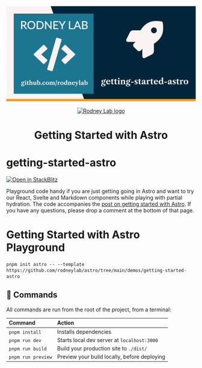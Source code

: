 <img src="./images/rodneylab-github-getting-started-astro.png" alt="Rodney Lab getting-started-astro Github banner">

<p align="center">
  <a aria-label="Open Rodney Lab site" href="https://rodneylab.com" rel="nofollow noopener noreferrer">
    <img alt="Rodney Lab logo" src="https://rodneylab.com/assets/icon.png" width="60" />
  </a>
</p>
<h1 align="center">
  Getting Started with Astro
</h1>

# getting-started-astro

[![Open in StackBlitz](https://developer.stackblitz.com/img/open_in_stackblitz.svg)](https://stackblitz.com/github/rodneylab/astro/tree/main/demos/getting-started-astro)

Playground code handy if you are just getting going in Astro and want to try our React, Svelte and Markdown components while playing with partial hydration. The code accompanies the <a aria-label="Open Rodney Lab blog post on getting started with Astro" href="https://rodneylab.com/getting-started-astro/">post on getting started with Astro</a>. If you have any questions, please drop a comment at the bottom of that page.

# Getting Started with Astro Playground

```
pnpm init astro -- --template https://github.com/rodneylab/astro/tree/main/demos/getting-started-astro
```

## 🧞 Commands

All commands are run from the root of the project, from a terminal:

| Command            | Action                                       |
| :----------------- | :------------------------------------------- |
| `pnpm install`     | Installs dependencies                        |
| `pnpm run dev`     | Starts local dev server at `localhost:3000`  |
| `pnpm run build`   | Build your production site to `./dist/`      |
| `pnpm run preview` | Preview your build locally, before deploying |
